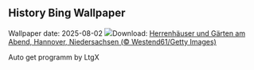 ## History Bing Wallpaper
Wallpaper date: 2025-08-02
![](https://www.bing.com/th?id=OHR.HerrenhaeuserHannover_DE-DE9700830017_UHD.jpg&w=1000)Download: [Herrenhäuser und Gärten am Abend, Hannover, Niedersachsen (© Westend61/Getty Images)](https://www.bing.com/th?id=OHR.HerrenhaeuserHannover_DE-DE9700830017_UHD.jpg)

Auto get programm by LtgX
